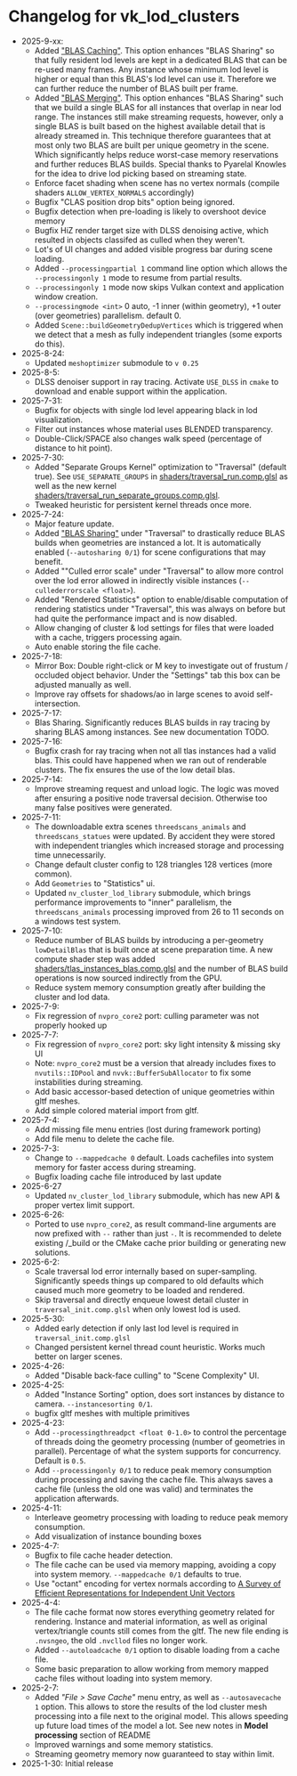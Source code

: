# Changelog for vk_lod_clusters
* 2025-9-xx:
  * Added ["BLAS Caching"](docs/blas_caching.md). This option enhances "BLAS Sharing" so that fully resident lod levels
    are kept in a dedicated BLAS that can be re-used many frames. Any instance whose minimum lod level is higher or 
    equal than this BLAS's lod level can use it. Therefore we can further reduce the number of BLAS built per frame.
  * Added ["BLAS Merging"](docs/blas_merging.md). This option enhances "BLAS Sharing" such that we build a single BLAS for 
    all instances that overlap in near lod range. The instances still make streaming requests, however, only a 
    single BLAS is built based on the highest available detail that is already streamed in. This technique therefore
    guarantees that at most only two BLAS are built per unique geometry in the scene. Which significantly helps
    reduce worst-case memory reservations and further reduces BLAS builds. Special thanks to Pyarelal Knowles for
    the idea to drive lod picking based on streaming state.
  * Enforce facet shading when scene has no vertex normals (compile shaders `ALLOW_VERTEX_NORMALS` accordingly)
  * Bugfix "CLAS position drop bits" option being ignored.
  * Bugfix detection when pre-loading is likely to overshoot device memory
  * Bugfix HiZ render target size with DLSS denoising active, which resulted in objects classifed as culled when they weren't.
  * Lot's of UI changes and added visible progress bar during scene loading.
  * Added `--processingpartial 1` command line option which allows the `--processingonly 1` mode to resume from partial results.
  * `--processingonly 1` mode now skips Vulkan context and application window creation.
  * `--processingmode <int>` 0 auto, -1 inner (within geometry), +1 outer (over geometries) parallelism. default 0.
  * Added `Scene::buildGeometryDedupVertices` which is triggered when we detect that a mesh as fully independent triangles (some exports do this).
* 2025-8-24:
  * Updated `meshoptimizer` submodule to `v 0.25`
* 2025-8-5:
  * DLSS denoiser support in ray tracing. Activate `USE_DLSS` in `cmake` to download and enable support within the application. 
* 2025-7-31:
  * Bugfix for objects with single lod level appearing black in lod visualization.
  * Filter out instances whose material uses BLENDED transparency.
  * Double-Click/SPACE also changes walk speed (percentage of distance to hit point).
* 2025-7-30:
  * Added "Separate Groups Kernel" optimization to "Traversal" (default true). See `USE_SEPARATE_GROUPS` in [shaders/traversal_run.comp.glsl](shaders/traversal_run.comp.glsl) as well as the new kernel [shaders/traversal_run_separate_groups.comp.glsl](shaders/traversal_run_separate_groups.comp.glsl).
  * Tweaked heuristic for persistent kernel threads once more.
* 2025-7-24:
  * Major feature update.
  * Added ["BLAS Sharing"](docs/blas_sharing.md) under "Traversal" to drastically reduce BLAS builds when geometries are instanced a lot. It is automatically enabled (`--autosharing 0/1`) for scene configurations that may benefit.
  * Added ""Culled error scale" under "Traversal" to allow more control over the lod error allowed in indirectly visible instances (`--cullederrorscale <float>`).
  * Added "Rendered Statistics" option to enable/disable computation of rendering statistics under "Traversal", this was always on before but had quite the performance impact and is now disabled.
  * Allow changing of cluster & lod settings for files that were loaded with a cache, triggers processing again.
  * Auto enable storing the file cache.
* 2025-7-18:
  * Mirror Box: Double right-click or M key to investigate out of frustum / occluded object behavior. Under the "Settings" tab this box can be adjusted manually as well.
  * Improve ray offsets for shadows/ao in large scenes to avoid self-intersection.
* 2025-7-17:
  * Blas Sharing. Significantly reduces BLAS builds in ray tracing by sharing BLAS among instances. See new documentation TODO.
* 2025-7-16:
  * Bugfix crash for ray tracing when not all tlas instances had a valid blas. This could have happened when we ran out of renderable clusters. The fix ensures the use of the low detail blas.
* 2025-7-14:
  * Improve streaming request and unload logic. The logic was moved after ensuring a positive node traversal decision. Otherwise too many false positives were generated.
* 2025-7-11:
  * The downloadable extra scenes `threedscans_animals` and `threedscans_statues` were updated. By accident they were stored with independent triangles which increased storage and processing time unnecessarily.
  * Change default cluster config to 128 triangles 128 vertices (more common).
  * Add `Geometries` to "Statistics" ui.
  * Updated `nv_cluster_lod_library` submodule, which brings performance improvements to "inner" parallelism, the `threedscans_animals` processing improved from 26 to 11 seconds on a windows test system.
* 2025-7-10:
  * Reduce number of BLAS builds by introducing a per-geometry `lowDetailBlas` that is built once at scene preparation time.
    A new compute shader step was added [shaders/tlas_instances_blas.comp.glsl](/shaders/tlas_instances_blas.comp.glsl) and
    the number of BLAS build operations is now sourced indirectly from the GPU.
  * Reduce system memory consumption greatly after building the cluster and lod data.
* 2025-7-9:
  * Fix regression of `nvpro_core2` port: culling parameter was not properly hooked up
* 2025-7-7:
  * Fix regression of `nvpro_core2` port: sky light intensity & missing sky UI
  * Note: `nvpro_core2` must be a version that already includes fixes to `nvutils::IDPool` and `nvvk::BufferSubAllocator` to fix some instabilities during streaming.
  * Add basic accessor-based detection of unique geometries within gltf meshes.
  * Add simple colored material import from gltf.
* 2025-7-4:
  * Add missing file menu entries (lost during framework porting)
  * Add file menu to delete the cache file.
* 2025-7-3:
  * Change to `--mappedcache 0` default. Loads cachefiles into system memory for faster access during streaming.
  * Bugfix loading cache file introduced by last update
* 2025-6-27
  * Updated `nv_cluster_lod_library` submodule, which has new API & proper vertex limit support.
* 2025-6-26:
  * Ported to use `nvpro_core2`, as result command-line arguments are now prefixed with `--` rather than just `-`. It is recommended to delete existing /_build or the CMake cache prior building or generating new solutions.
* 2025-6-2:
  * Scale traversal lod error internally based on super-sampling. Significantly speeds things up compared to old defaults which caused much more geometry to be loaded and rendered.
  * Skip traversal and directly enqueue lowest detail cluster in `traversal_init.comp.glsl` when only lowest lod is used.
* 2025-5-30:
  * Added early detection if only last lod level is required in `traversal_init.comp.glsl`
  * Changed persistent kernel thread count heuristic. Works much better on larger scenes.
* 2025-4-26:
  * Added "Disable back-face culling" to "Scene Complexity" UI.
* 2025-4-25:
  * Added "Instance Sorting" option, does sort instances by distance to camera. `--instancesorting 0/1`.
  * bugfix gltf meshes with multiple primitives
* 2025-4-23:
  * Add `--processingthreadpct <float 0-1.0>` to control the percentage of threads doing the geometry processing (number of geometries in parallel). Percentage of what the system supports for concurrency. Default is `0.5`.
  * Add `--processingonly 0/1` to reduce peak memory consumption during processing and saving the cache file. This always saves a cache file (unless the old one was valid) and terminates the application afterwards.
* 2025-4-11:
  * Interleave geometry processing with loading to reduce peak memory consumption.
  * Add visualization of instance bounding boxes
* 2025-4-7:
  * Bugfix to file cache header detection.
  * The file cache can be used via memory mapping, avoiding a copy into system memory. `--mappedcache 0/1` defaults to true.
  * Use "octant" encoding for vertex normals according to [A Survey of Efficient Representations for Independent Unit Vectors](http://jcgt.org/published/0003/02/01/paper.pdf)
* 2025-4-4: 
  * The file cache format now stores everything geometry related for rendering. Instance and material information, as well as original vertex/triangle counts still comes from the gltf. The new file ending is `.nvsngeo`, the old `.nvcllod` files no longer work.
  * Added `--autoloadcache 0/1` option to disable loading from a cache file.
  * Some basic preparation to allow working from memory mapped cache files without loading into system memory.
* 2025-2-7:
  * Added _"File > Save Cache"_ menu entry, as well as `--autosavecache 1` option. This allows to store the results of the lod cluster mesh processing into a file next to the original model.
    This allows speeding up future load times of the model a lot. See new notes in **Model processing** section of README
  * Improved warnings and some memory statistics.
  * Streaming geometry memory now guaranteed to stay within limit.
* 2025-1-30: Initial release